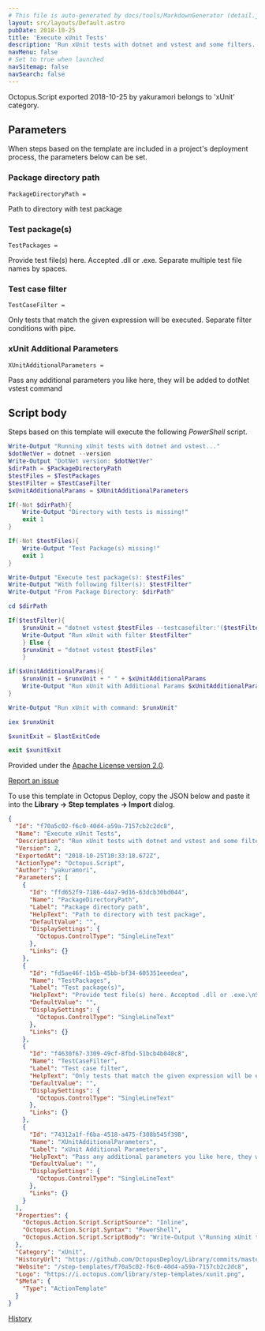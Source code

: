 ```yaml
---
# This file is auto-generated by docs/tools/MarkdownGenerator (detail.js)
layout: src/layouts/Default.astro
pubDate: 2018-10-25
title: 'Execute xUnit Tests'
description: 'Run xUnit tests with dotnet and vstest and some filters.'
navMenu: false
# Set to true when launched
navSitemap: false
navSearch: false
---
```


Octopus.Script exported 2018-10-25 by yakuramori belongs to 'xUnit' category.

## Parameters

When steps based on the template are included in a project's deployment process, the parameters below can be set.


<div class="param">

### Package directory path

`PackageDirectoryPath = `

Path to directory with test package

</div>
        
<div class="param">

### Test package(s)

`TestPackages = `

Provide test file(s) here. Accepted .dll or .exe.
Separate multiple test file names by spaces.

</div>
        
<div class="param">

### Test case filter

`TestCaseFilter = `

Only tests that match the given expression will be executed. 
Separate filter conditions with pipe.

</div>
        
<div class="param">

### xUnit Additional Parameters

`XUnitAdditionalParameters = `

Pass any additional parameters you like here, they will be added to dotNet vstest command

</div>
        

## Script body

Steps based on this template will execute the following *PowerShell* script.

```powershell
Write-Output "Running xUnit tests with dotnet and vstest..."
$dotNetVer = dotnet --version
Write-Output "DotNet version: $dotNetVer"
$dirPath = $PackageDirectoryPath
$testFiles = $TestPackages
$testFilter = $TestCaseFilter
$xUnitAdditionalParams = $XUnitAdditionalParameters

If(-Not $dirPath){
    Write-Output "Directory with tests is missing!"
    exit 1
}

If(-Not $testFiles){
    Write-Output "Test Package(s) missing!"
    exit 1
}

Write-Output "Execute test package(s): $testFiles"
Write-Output "With following filter(s): $testFilter"
Write-Output "From Package Directory: $dirPath"

cd $dirPath

If($testFilter){
	$runxUnit = "dotnet vstest $testFiles --testcasefilter:'($testFilter)'"
    Write-Output "Run xUnit with filter $testFilter"
    } Else {
    $runxUnit = "dotnet vstest $testFiles"    
    }

if($xUnitAdditionalParams){
	$runxUnit = $runxUnit + " " + $xUnitAdditionalParams
	Write-Output "Run xUnit with Additional Params $xUnitAdditionalParams"
}

Write-Output "Run xUnit with command: $runxUnit"

iex $runxUnit

$xunitExit = $lastExitCode

exit $xunitExit
```

Provided under the [Apache License version 2.0](https://github.com/OctopusDeploy/Library/blob/master/LICENSE.txt).

[Report an issue](https://github.com/OctopusDeploy/Library/issues/new?assignees=&labels=&projects=&template=bug-report.yml&title=Issue%20with%20Execute%20xUnit%20Tests&step-template=Execute%20xUnit%20Tests)

<div class="get-json">

To use this template in Octopus Deploy, copy the JSON below and paste it into the **Library → Step templates → Import** dialog.

```json
{
  "Id": "f70a5c02-f6c0-40d4-a59a-7157cb2c2dc8",
  "Name": "Execute xUnit Tests",
  "Description": "Run xUnit tests with dotnet and vstest and some filters.",
  "Version": 2,
  "ExportedAt": "2018-10-25T10:33:18.672Z",
  "ActionType": "Octopus.Script",
  "Author": "yakuramori",
  "Parameters": [
    {
      "Id": "ffd652f9-7186-44a7-9d16-63dcb30bd044",
      "Name": "PackageDirectoryPath",
      "Label": "Package directory path",
      "HelpText": "Path to directory with test package",
      "DefaultValue": "",
      "DisplaySettings": {
        "Octopus.ControlType": "SingleLineText"
      },
      "Links": {}
    },
    {
      "Id": "fd5ae46f-1b5b-45bb-bf34-605351eeedea",
      "Name": "TestPackages",
      "Label": "Test package(s)",
      "HelpText": "Provide test file(s) here. Accepted .dll or .exe.\nSeparate multiple test file names by spaces.",
      "DefaultValue": "",
      "DisplaySettings": {
        "Octopus.ControlType": "SingleLineText"
      },
      "Links": {}
    },
    {
      "Id": "f4630f67-3309-49cf-8fbd-51bcb4b040c8",
      "Name": "TestCaseFilter",
      "Label": "Test case filter",
      "HelpText": "Only tests that match the given expression will be executed. \nSeparate filter conditions with pipe.",
      "DefaultValue": "",
      "DisplaySettings": {
        "Octopus.ControlType": "SingleLineText"
      },
      "Links": {}
    },
    {
      "Id": "74312a1f-f6ba-4518-a475-f308b545f398",
      "Name": "XUnitAdditionalParameters",
      "Label": "xUnit Additional Parameters",
      "HelpText": "Pass any additional parameters you like here, they will be added to dotNet vstest command",
      "DefaultValue": "",
      "DisplaySettings": {
        "Octopus.ControlType": "SingleLineText"
      },
      "Links": {}
    }
  ],
  "Properties": {
    "Octopus.Action.Script.ScriptSource": "Inline",
    "Octopus.Action.Script.Syntax": "PowerShell",
    "Octopus.Action.Script.ScriptBody": "Write-Output \"Running xUnit tests with dotnet and vstest...\"\n$dotNetVer = dotnet --version\nWrite-Output \"DotNet version: $dotNetVer\"\n$dirPath = $PackageDirectoryPath\n$testFiles = $TestPackages\n$testFilter = $TestCaseFilter\n$xUnitAdditionalParams = $XUnitAdditionalParameters\n\nIf(-Not $dirPath){\n    Write-Output \"Directory with tests is missing!\"\n    exit 1\n}\n\nIf(-Not $testFiles){\n    Write-Output \"Test Package(s) missing!\"\n    exit 1\n}\n\nWrite-Output \"Execute test package(s): $testFiles\"\nWrite-Output \"With following filter(s): $testFilter\"\nWrite-Output \"From Package Directory: $dirPath\"\n\ncd $dirPath\n\nIf($testFilter){\n\t$runxUnit = \"dotnet vstest $testFiles --testcasefilter:'($testFilter)'\"\n    Write-Output \"Run xUnit with filter $testFilter\"\n    } Else {\n    $runxUnit = \"dotnet vstest $testFiles\"    \n    }\n\nif($xUnitAdditionalParams){\n\t$runxUnit = $runxUnit + \" \" + $xUnitAdditionalParams\n\tWrite-Output \"Run xUnit with Additional Params $xUnitAdditionalParams\"\n}\n\nWrite-Output \"Run xUnit with command: $runxUnit\"\n\niex $runxUnit\n\n$xunitExit = $lastExitCode\n\nexit $xunitExit"
  },
  "Category": "xUnit",
  "HistoryUrl": "https://github.com/OctopusDeploy/Library/commits/master/step-templates//opt/buildagent/work/75443764cd38076d/step-templates/run-xunit.json",
  "Website": "/step-templates/f70a5c02-f6c0-40d4-a59a-7157cb2c2dc8",
  "Logo": "https://i.octopus.com/library/step-templates/xunit.png",
  "$Meta": {
    "Type": "ActionTemplate"
  }
}
```

[History](https://github.com/OctopusDeploy/Library/commits/master/step-templates/https://github.com/OctopusDeploy/Library/commits/master/step-templates//opt/buildagent/work/75443764cd38076d/step-templates/run-xunit.json)

</div>

